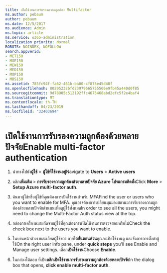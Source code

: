 ```yaml
---
title: เปิดใช้งานการรับรองความถูกต้อง Multifactor
ms.author: pebaum
author: pebaum
ms.date: 12/5/2017
ms.audience: Admin
ms.topic: article
ms.service: o365-administration
localization_priority: Normal
ROBOTS: NOINDEX, NOFOLLOW
search.appverid:
- MET150
- MOE150
- MEW150
- MED150
- MOP150
- MBS150
ms.assetid: 785fc94f-fa62-461b-ba00-cf875e45d48f
ms.openlocfilehash: 80295232bfd23979665755566e9fb45a440d0f85
ms.sourcegitcommit: 9d78905c512192ffc4675468abd2efc5f2e4baf4
ms.translationtype: MT
ms.contentlocale: th-TH
ms.lasthandoff: 04/23/2019
ms.locfileid: "32403694"
---
```

# <a name="enable-multi-factor-authentication"></a><span data-ttu-id="c294a-102">เปิดใช้งานการรับรองความถูกต้องด้วยหลายปัจจัย</span><span class="sxs-lookup"><span data-stu-id="c294a-102">Enable multi-factor authentication</span></span>

1. <span data-ttu-id="c294a-103">นำทางไปยัง**ผู้ใช้** \> **ผู้ใช้ที่ใช้งานอยู่**</span><span class="sxs-lookup"><span data-stu-id="c294a-103">Navigate to **Users** \> **Active users**</span></span>
    
2. <span data-ttu-id="c294a-104">คลิก**เพิ่มเติม** \> **การรับรองความถูกต้องด้วยหลายปัจจัย Azure โปรแกรมติดตั้ง**</span><span class="sxs-lookup"><span data-stu-id="c294a-104">Click **More** \> **Setup Azure multi-factor auth**.</span></span> 
    
3. <span data-ttu-id="c294a-105">ค้นหาผู้ใช้หรือผู้ใช้ที่คุณต้องการเปิดใช้งานสำหรับ MFA</span><span class="sxs-lookup"><span data-stu-id="c294a-105">Find the user or users who you want to enable for MFA.</span></span> <span data-ttu-id="c294a-106">คุณอาจต้องการเปลี่ยนมุมมองสถานะการรับรองความถูกต้องด้วยหลายปัจจัยด้านบนเพื่อดูผู้ใช้ทั้งหมด</span><span class="sxs-lookup"><span data-stu-id="c294a-106">In order to see all the users, you might need to change the Multi-Factor Auth status view at the top.</span></span>
    
4. <span data-ttu-id="c294a-107">กล่องกาเครื่องหมายถัดจากผู้ใช้ที่คุณต้องการเปิดใช้งานการตรวจสอบหรือไม่</span><span class="sxs-lookup"><span data-stu-id="c294a-107">Check the check box next to the users you want to enable.</span></span>
    
5.  <span data-ttu-id="c294a-108">ในบานหน้าต่างรายละเอียดผู้ใช้ขวา ภายใต้**ขั้นตอนด่วน**คุณจะเปิดใช้งานดู และจัดการการตั้งค่าผู้ใช้</span><span class="sxs-lookup"><span data-stu-id="c294a-108">On the right user info pane, under **quick steps** you'll see Enable and Manage user settings.</span></span> <span data-ttu-id="c294a-109">เลือก**เปิดใช้งาน**</span><span class="sxs-lookup"><span data-stu-id="c294a-109">Choose **Enable**.</span></span> 
    
6. <span data-ttu-id="c294a-110">ในกล่องโต้ตอบ ที่เปิด**คลิกเปิดใช้งานการรับรองความถูกต้องด้วยหลายปัจจัย**</span><span class="sxs-lookup"><span data-stu-id="c294a-110">In the dialog box that opens, **click enable multi-factor auth**.</span></span> 
    

